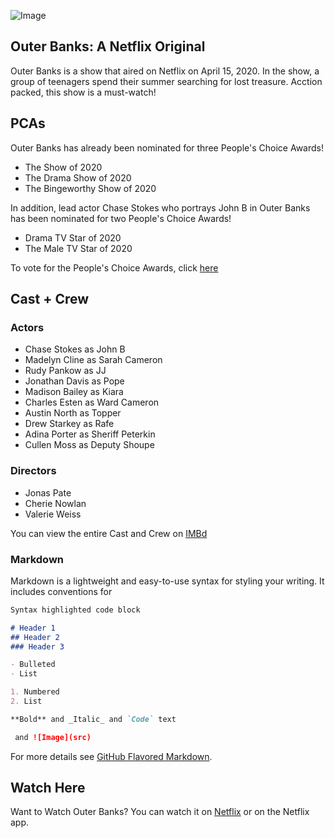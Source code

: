 ![Image](https://www.wbtw.com/wp-content/uploads/sites/22/2020/04/outer-banks.jpg?w=512&h=288&crop=1)
## Outer Banks: A Netflix Original

Outer Banks is a show that aired on Netflix on April 15, 2020. In the show, a group of teenagers spend their summer searching for lost treasure. Acction packed, this show is a must-watch!

## PCAs

Outer Banks has already been nominated for three People's Choice Awards!
- The Show of 2020
- The Drama Show of 2020
- The Bingeworthy Show of 2020

In addition, lead actor Chase Stokes who portrays John B in Outer Banks has been nominated for two People's Choice Awards!
- Drama TV Star of 2020
- The Male TV Star of 2020

To vote for the People's Choice Awards, click [here](https://pca.eonline.com)

## Cast + Crew

### Actors
- Chase Stokes as John B
- Madelyn Cline as Sarah Cameron
- Rudy Pankow as JJ
- Jonathan Davis as Pope
- Madison Bailey as Kiara
- Charles Esten as Ward Cameron
- Austin North as Topper
- Drew Starkey as Rafe
- Adina Porter as Sheriff Peterkin
- Cullen Moss as Deputy Shoupe

### Directors
- Jonas Pate
- Cherie Nowlan
- Valerie Weiss

You can view the entire Cast and Crew on [IMBd](https://www.imdb.com/title/tt10293938/fullcredits)
### Markdown

Markdown is a lightweight and easy-to-use syntax for styling your writing. It includes conventions for

```markdown
Syntax highlighted code block

# Header 1
## Header 2
### Header 3

- Bulleted
- List

1. Numbered
2. List

**Bold** and _Italic_ and `Code` text

 and ![Image](src)
```

For more details see [GitHub Flavored Markdown](https://guides.github.com/features/mastering-markdown/).

## Watch Here

Want to Watch Outer Banks? You can watch it on [Netflix](https://www.netflix.com) or on the Netflix app.
